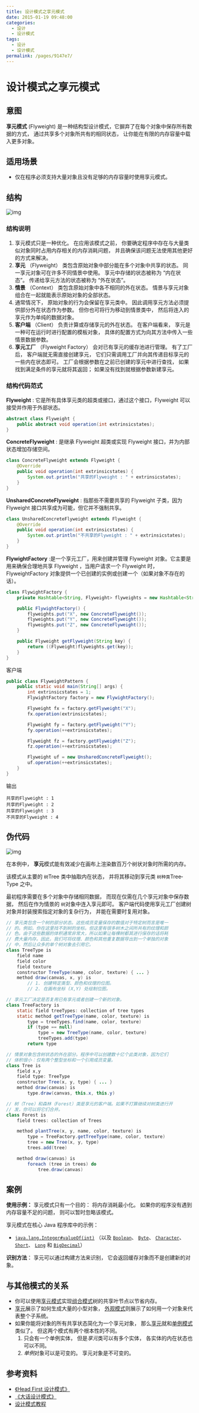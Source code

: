 ```yaml
---
title: 设计模式之享元模式
date: 2015-01-19 09:48:00
categories:
  - 设计
  - 设计模式
tags:
  - 设计
  - 设计模式
permalink: /pages/9147e7/
---
```


# 设计模式之享元模式

## 意图

**享元模式** (Flyweight) 是一种结构型设计模式，它摒弃了在每个对象中保存所有数据的方式， 通过共享多个对象所共有的相同状态， 让你能在有限的内存容量中载入更多对象。

## 适用场景

- 仅在程序必须支持大量对象且没有足够的内存容量时使用享元模式。

## 结构

![img](https://raw.githubusercontent.com/dunwu/images/dev/snap/20210430182947.png)

### 结构说明

1. 享元模式只是一种优化。 在应用该模式之前， 你要确定程序中存在与大量类似对象同时占用内存相关的内存消耗问题， 并且确保该问题无法使用其他更好的方式来解决。
2. **享元** （Flyweight） 类包含原始对象中部分能在多个对象中共享的状态。 同一享元对象可在许多不同情景中使用。 享元中存储的状态被称为 “内在状态”。 传递给享元方法的状态被称为 “外在状态”。
3. **情景** （Context） 类包含原始对象中各不相同的外在状态。 情景与享元对象组合在一起就能表示原始对象的全部状态。
4. 通常情况下， 原始对象的行为会保留在享元类中。 因此调用享元方法必须提供部分外在状态作为参数。 但你也可将行为移动到情景类中， 然后将连入的享元作为单纯的数据对象。
5. **客户端** （Client） 负责计算或存储享元的外在状态。 在客户端看来， 享元是一种可在运行时进行配置的模板对象， 具体的配置方式为向其方法中传入一些情景数据参数。
6. **享元工厂** （Flyweight Factory） 会对已有享元的缓存池进行管理。 有了工厂后， 客户端就无需直接创建享元， 它们只需调用工厂并向其传递目标享元的一些内在状态即可。 工厂会根据参数在之前已创建的享元中进行查找， 如果找到满足条件的享元就将其返回； 如果没有找到就根据参数新建享元。

### 结构代码范式

**Flyweight** : 它是所有具体享元类的超类或接口，通过这个接口，Flyweight 可以接受并作用于外部状态。

```java
abstract class Flyweight {
    public abstract void operation(int extrinsicstates);
}
```

**ConcreteFlyweight** : 是继承 Flyweight 超类或实现 Flyweight 接口，并为内部状态增加存储空间。

```java
class ConcreteFlyweight extends Flyweight {
    @Override
    public void operation(int extrinsicstates) {
        System.out.println("共享的Flyweight : " + extrinsicstates);
    }
}
```

**UnsharedConcreteFlyweight** : 指那些不需要共享的 Flyweight 子类，因为 Flyweight 接口共享成为可能，但它并不强制共享。

```java
class UnsharedConcreteFlyweight extends Flyweight {
    @Override
    public void operation(int extrinsicstates) {
        System.out.println("不共享的Flyweight : " + extrinsicstates);
    }
}
```

**FlywightFactory** :是一个享元工厂，用来创建并管理 Flyweight 对象。它主要是用来确保合理地共享 Flyweight ，当用户请求一个 Flyweight 时， FlyweightFactory 对象提供一个已创建的实例或创建一个（如果对象不存在的话）。

```java
class FlywightFactory {
    private Hashtable<String, Flyweight> flyweights = new Hashtable<String, Flyweight>();

    public FlywightFactory() {
        flyweights.put("X", new ConcreteFlyweight());
        flyweights.put("Y", new ConcreteFlyweight());
        flyweights.put("Z", new ConcreteFlyweight());
    }

    public Flyweight getFlyweight(String key) {
        return ((Flyweight)flyweights.get(key));
    }
}
```

客户端

```java
public class FlyweightPattern {
    public static void main(String[] args) {
        int extrinsicstates = 1;
        FlywightFactory factory = new FlywightFactory();

        Flyweight fx = factory.getFlyweight("X");
        fx.operation(extrinsicstates);

        Flyweight fy = factory.getFlyweight("Y");
        fy.operation(++extrinsicstates);

        Flyweight fz = factory.getFlyweight("Z");
        fz.operation(++extrinsicstates);

        Flyweight uf = new UnsharedConcreteFlyweight();
        uf.operation(++extrinsicstates);
    }
}
```

输出

```
共享的Flyweight : 1
共享的Flyweight : 2
共享的Flyweight : 3
不共享的Flyweight : 4
```

## 伪代码

![img](https://raw.githubusercontent.com/dunwu/images/dev/snap/20210430183339.png)

在本例中， **享元**模式能有效减少在画布上渲染数百万个树状对象时所需的内存。

该模式从主要的 `树`Tree 类中抽取内在状态， 并将其移动到享元类 `树种类`Tree­Type 之中。

最初程序需要在多个对象中存储相同数据， 而现在仅需在几个享元对象中保存数据， 然后在作为情景的 `树`对象中连入享元即可。 客户端代码使用享元工厂创建树对象并封装搜索指定对象的复杂行为， 并能在需要时复用对象。

```java
// 享元类包含一个树的部分状态。这些成员变量保存的数值对于特定树而言是唯一
// 的。例如，你在这里找不到树的坐标。但这里有很多树木之间所共有的纹理和颜
// 色。由于这些数据的体积通常非常大，所以如果让每棵树都其进行保存的话将耗
// 费大量内存。因此，我们可将纹理、颜色和其他重复数据导出到一个单独的对象
// 中，然后让众多的单个树对象去引用它。
class TreeType is
    field name
    field color
    field texture
    constructor TreeType(name, color, texture) { ... }
    method draw(canvas, x, y) is
        // 1. 创建特定类型、颜色和纹理的位图。
        // 2. 在画布坐标 (X,Y) 处绘制位图。

// 享元工厂决定是否复用已有享元或者创建一个新的对象。
class TreeFactory is
    static field treeTypes: collection of tree types
    static method getTreeType(name, color, texture) is
        type = treeTypes.find(name, color, texture)
        if (type == null)
            type = new TreeType(name, color, texture)
            treeTypes.add(type)
        return type

// 情景对象包含树状态的外在部分。程序中可以创建数十亿个此类对象，因为它们
// 体积很小：仅有两个整型坐标和一个引用成员变量。
class Tree is
    field x,y
    field type: TreeType
    constructor Tree(x, y, type) { ... }
    method draw(canvas) is
        type.draw(canvas, this.x, this.y)

// 树（Tree）和森林（Forest）类是享元的客户端。如果不打算继续对树类进行开
// 发，你可以将它们合并。
class Forest is
    field trees: collection of Trees

    method plantTree(x, y, name, color, texture) is
        type = TreeFactory.getTreeType(name, color, texture)
        tree = new Tree(x, y, type)
        trees.add(tree)

    method draw(canvas) is
        foreach (tree in trees) do
            tree.draw(canvas)
```

## 案例

**使用示例：** 享元模式只有一个目的： 将内存消耗最小化。 如果你的程序没有遇到内存容量不足的问题， 则可以暂时忽略该模式。

享元模式在核心 Java 程序库中的示例：

- [`java.lang.Integer#valueOf(int)`](http://docs.oracle.com/javase/8/docs/api/java/lang/Integer.html#valueOf-int-) （以及 [`Boolean`](http://docs.oracle.com/javase/8/docs/api/java/lang/Boolean.html#valueOf-boolean-)、 [`Byte`](http://docs.oracle.com/javase/8/docs/api/java/lang/Byte.html#valueOf-byte-)、 [`Character`](http://docs.oracle.com/javase/8/docs/api/java/lang/Character.html#valueOf-char-)、 [`Short`](http://docs.oracle.com/javase/8/docs/api/java/lang/Short.html#valueOf-short-)、 [`Long`](http://docs.oracle.com/javase/8/docs/api/java/lang/Long.html#valueOf-long-) 和 [`Big­Decimal`](https://docs.oracle.com/javase/8/docs/api/java/math/BigDecimal.html#valueOf-long-int-)）

**识别方法**： 享元可以通过构建方法来识别， 它会返回缓存对象而不是创建新的对象。

## 与其他模式的关系

- 你可以使用[享元模式](https://refactoringguru.cn/design-patterns/flyweight)实现[组合模式](https://refactoringguru.cn/design-patterns/composite)树的共享叶节点以节省内存。
- [享元](https://refactoringguru.cn/design-patterns/flyweight)展示了如何生成大量的小型对象， [外观模式](https://refactoringguru.cn/design-patterns/facade)则展示了如何用一个对象来代表整个子系统。
- 如果你能将对象的所有共享状态简化为一个享元对象， 那么[享元](https://refactoringguru.cn/design-patterns/flyweight)就和[单例模式](https://refactoringguru.cn/design-patterns/singleton)类似了。 但这两个模式有两个根本性的不同。
  1. 只会有一个单例实体， 但是*享元*类可以有多个实体， 各实体的内在状态也可以不同。
  2. *单例*对象可以是可变的。 享元对象是不可变的。

## 参考资料

- [《Head First 设计模式》](https://book.douban.com/subject/2243615/)
- [《大话设计模式》](https://book.douban.com/subject/2334288/)
- [设计模式教程](https://refactoringguru.cn/design-patterns/catalog)